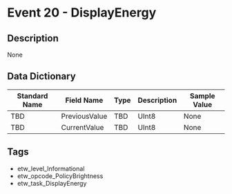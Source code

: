 # Event 20 - DisplayEnergy

## Description
None

## Data Dictionary
|Standard Name|Field Name|Type|Description|Sample Value|
|---|---|---|---|---|
|TBD|PreviousValue|TBD|UInt8|None|None|
|TBD|CurrentValue|TBD|UInt8|None|None|

## Tags
* etw_level_Informational
* etw_opcode_PolicyBrightness
* etw_task_DisplayEnergy